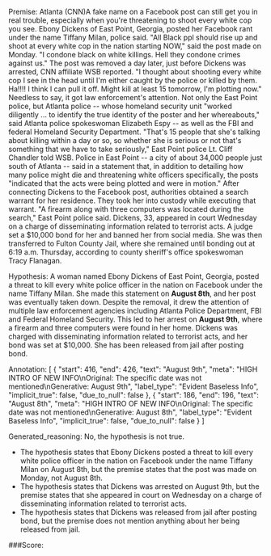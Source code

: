 
Premise:
Atlanta (CNN)A fake name on a Facebook post can still get you in real trouble, especially when you're threatening to shoot every white cop you see. Ebony Dickens of East Point, Georgia, posted her Facebook rant under the name Tiffany Milan, police said. "All Black ppl should rise up and shoot at every white cop in the nation starting NOW," said the post made on Monday. "I condone black on white killings. Hell they condone crimes against us." The post was removed a day later, just before Dickens was arrested, CNN affiliate WSB reported. "I thought about shooting every white cop I see in the head until I'm either caught by the police or killed by them.  Ha!!!!  I think I can pull it off.  Might kill at least 15 tomorrow, I'm plotting now." Needless to say, it got law enforcement's attention. Not only the East Point police, but Atlanta police -- whose homeland security unit "worked diligently ... to identify the true identity of the poster and her whereabouts," said Atlanta police spokeswoman Elizabeth Espy -- as well as the FBI and federal Homeland Security Department. "That's 15 people that she's talking about killing within a day or so, so whether she is serious or not that's something that we have to take seriously," East Point police Lt. Cliff Chandler told WSB. Police in East Point -- a city of about 34,000 people just south of Atlanta -- said in a statement that, in addition to detailing how many police might die and threatening white officers specifically, the posts "indicated that the acts were being plotted and were in motion." After connecting Dickens to the Facebook post, authorities obtained a search warrant for her residence. They took her into custody while executing that warrant. "A firearm along with three computers was located during the search," East Point police said. Dickens, 33, appeared in court Wednesday on a charge of disseminating information related to terrorist acts. A judge set a $10,000 bond for her and banned her from social media. She was then transferred to Fulton County Jail, where she remained until bonding out at 6:19 a.m. Thursday, according to county sheriff's office spokeswoman Tracy Flanagan.


Hypothesis:
A woman named Ebony Dickens of East Point, Georgia, posted a threat to kill every white police officer in the nation on Facebook under the name Tiffany Milan. She made this statement on **August 8th**, and her post was eventually taken down. Despite the removal, it drew the attention of multiple law enforcement agencies including Atlanta Police Department, FBI and Federal Homeland Security. This led to her arrest on **August 9th**, where a firearm and three computers were found in her home. Dickens was charged with disseminating information related to terrorist acts, and her bond was set at $10,000. She has been released from jail after posting bond.

Annotation:
[
  {
    "start": 416,
    "end": 426,
    "text": "August 9th",
    "meta": "HIGH INTRO OF NEW INFO\nOriginal: The specific date was not mentioned\nGenerative: August 9th",
    "label_type": "Evident Baseless Info",
    "implicit_true": false,
    "due_to_null": false
  },
  {
    "start": 186,
    "end": 196,
    "text": "August 8th",
    "meta": "HIGH INTRO OF NEW INFO\nOriginal: The specific date was not mentioned\nGenerative: August 8th",
    "label_type": "Evident Baseless Info",
    "implicit_true": false,
    "due_to_null": false
  }
]

Generated_reasoning:
No, the hypothesis is not true. 
- The hypothesis states that Ebony Dickens posted a threat to kill every white police officer in the nation on Facebook under the name Tiffany Milan on August 8th, but the premise states that the post was made on Monday, not August 8th. 
- The hypothesis states that Dickens was arrested on August 9th, but the premise states that she appeared in court on Wednesday on a charge of disseminating information related to terrorist acts. 
- The hypothesis states that Dickens was released from jail after posting bond, but the premise does not mention anything about her being released from jail.

###Score:

